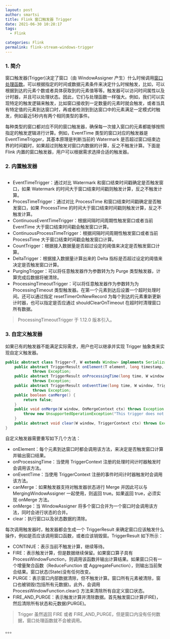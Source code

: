 ```yaml
---
layout: post
author: smartsi
title: Flink 窗口触发器 Trigger
date: 2021-06-30 10:28:17
tags:
  - Flink

categories: Flink
permalink: flink-stream-windows-trigger
---
```


### 1. 简介

窗口触发器(Trigger)决定了窗口（由 WindowAssigner 产生）什么时候调用[窗口处理函数](http://smartsi.club/flink-stream-windows-function.html)。可以根据指定的时间或数据元素条件来决定什么时候触发，比如，可以根据到达的元素个数或者具体获取到的元素值等等。触发器可以访问时间属性以及计时器，并且可以处理状态。因此，它们与处理函数一样强大。例如，我们可以实现特定的触发逻辑来触发，比如窗口接收到一定数量的元素时就会触发，或者当具有特定值的元素到达窗口时，再或者检测到到达窗口中的元素满足一定模式时触发，例如最近5秒内有两个相同类型的事件。

每种类型的窗口都对应不同的窗口触发器，确保每一次接入窗口的元素都能够按照指定的触发逻辑进行计算。例如，EventTime 类型的窗口对应的触发器是 EventTimeTrigger，其基本原理是判断当前的 Watermark 是否超过窗口结束边界的时间戳时，如果超过则触发对窗口内数据的计算，反之不触发计算。下面是 Flink 内置的窗口触发器，用户可以根据需求选择合适的触发器。

### 2. 内置触发器

![]()

- EventTimeTrigger：通过对比 Watermark 和窗口结束时间戳确定是否触发窗口，如果 Watermark 的时间大于窗口结束时间戳则触发计算，反之不触发计算。
- ProcesTimeTrigger：通过对比 ProcessTime 和窗口结束时间戳确定是否触发窗口，如果 ProcessTime 的时间大于窗口结束时间戳则触发计算，反之不触发计算。
- ContinuousEventTimeTrigger：根据间隔时间周期性触发窗口或者当前 EventTime 大于窗口结束时间戳会触发窗口计算。
- ContinuousProcessTimeTrigger：根据间隔时间周期性触发窗口或者当前 ProcessTime 大于窗口结束时间戳会触发窗口计算。
- CountTrigger：根据接入数据量是否超过设定的阈值来决定是否触发窗口计算。
- DeltaTrigger：根据接入数据量计算出来的 Delta 指标是否超过设定的阈值来决定是否触发窗口计算。
- PurgingTrigger：可以将任意触发器作为参数转为为 Purge 类型触发器，计算完成后数据将被清除。
- ProcessingTimeoutTrigger：可以将任意触发器作为参数转为为 ProcessingTimeout 类型触发器。在第一个元素到达后设置一个超时处理时间。还可以通过指定 resetTimerOnNewRecord 为每个到达的元素重新更新计时器，也可以指定是否应通过 shouldClearOnTimeout 在超时时清理窗口所有数据。

> ProcessingTimeoutTrigger 于 1.12.0 版本引入。

### 3. 自定义触发器

如果已有的触发器不能满足实际需求，用户也可以继承并实现 Trigger 抽象类来实现自定义触发器。
```java
public abstract class Trigger<T, W extends Window> implements Serializable {
    public abstract TriggerResult onElement(T element, long timestamp, W window, TriggerContext ctx)
            throws Exception;
    public abstract TriggerResult onProcessingTime(long time, W window, TriggerContext ctx)
            throws Exception;
    public abstract TriggerResult onEventTime(long time, W window, TriggerContext ctx)
            throws Exception;
    public boolean canMerge() {
        return false;
    }
    public void onMerge(W window, OnMergeContext ctx) throws Exception {
        throw new UnsupportedOperationException("This trigger does not support merging.");
    }
    public abstract void clear(W window, TriggerContext ctx) throws Exception;
}
```
自定义触发器需要重写如下几个方法：
- onElement：每个元素到达窗口时都会调用该方法，来决定是否触发窗口计算并输出窗口结果。
- onProcessingTime：当使用 TriggerContext 注册的处理时间计时器触发时会调用该方法。
- onEventTime：当使用 TriggerContext 注册的事件时间计时器触发时会调用该方法。
- canMerge：如果触发器支持对触发器状态进行 Merge 并因此可以与 MergingWindowAssigner 一起使用，则返回 true。如果返回 true，必须实现 onMerge 方法。
- onMerge：当 WindowAssigner 将多个窗口合并为一个窗口时会调用该方法，同时会进行状态的合并。
- clear：执行窗口以及状态数据的清除。

每次调用触发器时，触发器都会生成一个 TriggerResult 来确定窗口应该触发什么操作，例如是否应该调用窗口函数，或者应该销毁窗。TriggerResult 如下所示：
- CONTINUE：表示当前不触发计算，继续等待。
- FIRE：表示触发计算，但是数据继续保留。如果窗口算子具有 ProcessWindowFunction，则调用该函数并输出计算结果。如果窗口只有一个增量聚合函数（ReduceFunction 或 AggregateFunction），则输出当前聚合结果。窗口状态(State)没有任何改变。
- PURGE：表示窗口内部数据清除，但不触发计算。窗口所有元素被清除，窗口也被销毁(包括所有元数据)。此外，会调用 ProcessWindowFunction.clear() 方法来清除所有自定义窗口状态。
- FIRE_AND_PURGE：表示触发计算并清除数据。首先触发窗口计算(FIRE)，然后清除所有状态和元数据(PURGE)。

> Trigger 虽然返回 FIRE 或者 FIRE_AND_PURGE，但是窗口内没有任何数据，窗口处理函数就不会被调用。




。。。
